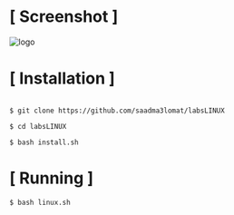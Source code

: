 # [ Screenshot ]
![logo](https://github.com/saadma3lomat/labsLINUX/blob/main/)

# [ Installation ]
```

$ git clone https://github.com/saadma3lomat/labsLINUX

$ cd labsLINUX

$ bash install.sh
```

# [ Running ]

```
$ bash linux.sh
```
